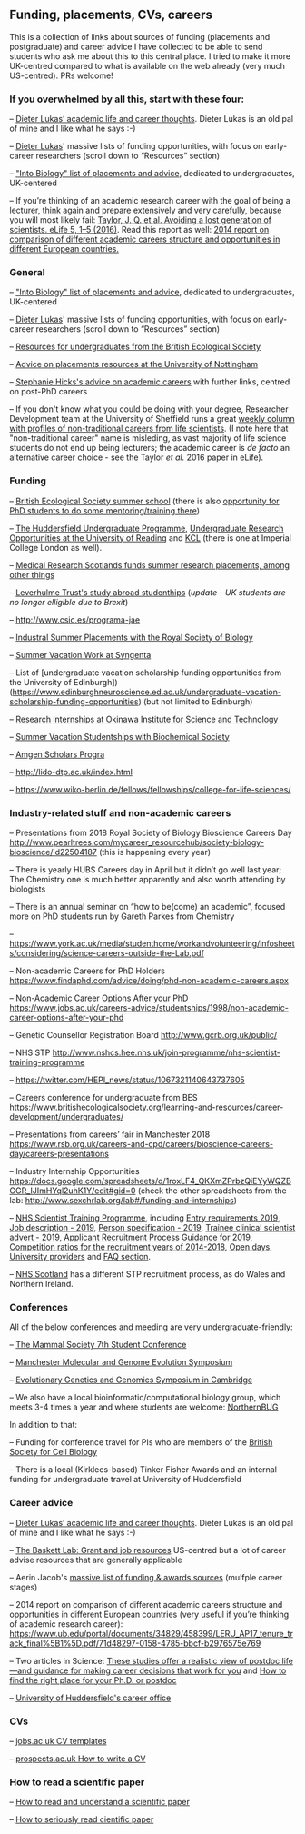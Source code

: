 
## Funding, placements, CVs, careers

This is a collection of links about sources of funding (placements and postgraduate) and  career advice I have collected to be able to send students who ask me about this to this central place. I tried to make it more UK-centred compared to what is available on the web already (very much US-centred). PRs welcome!

### If you overwhelmed by all this, start with these four:

–	[Dieter Lukas’ academic life and career thoughts](https://dieterlukas.github.io/academiccareer.html). Dieter Lukas is an old pal of mine and I like what he says :-) 

–	[Dieter Lukas](http://dieterlukas.strikingly.com/)' massive lists of funding opportunities, with focus on early-career researchers (scroll down to “Resources” section)

–	["Into Biology" list of placements and advice](http://intobiology.org.uk/summer-vacation-placements/), dedicated to undergraduates, UK-centered

–	If you’re thinking of an academic research career with the goal of being a lecturer, think again and prepare extensively and very carefully, because you will most likely fail: [Taylor, J. Q. et al. Avoiding a lost generation of scientists. eLife 5, 1–5 (2016)](https://elifesciences.org/articles/17393). Read this report as well: [2014 report on comparison of different academic careers structure and opportunities in different European countries.](http://www.ub.edu/portal/documents/34829/458399/LERU_AP17_tenure_track_final%5B1%5D.pdf/71d48297-0158-4785-bbcf-b2976575e769)

### General

–	["Into Biology" list of placements and advice](http://intobiology.org.uk/summer-vacation-placements/), dedicated to undergraduates, UK-centered

–	[Dieter Lukas](http://dieterlukas.strikingly.com/)' massive lists of funding opportunities, with focus on early-career researchers (scroll down to “Resources” section)

–	[Resources for undergraduates from the British Ecological Society](https://www.britishecologicalsociety.org/learning-and-resources/career-development/undergraduates/)

–	[Advice on placements resources at the University of Nottingham](https://www.nottingham.ac.uk/careers/students/work-experience/index.aspx)

–	[Stephanie Hicks's advice on academic careers](https://github.com/stephaniehicks/classroomNotes/blob/master/academicJobNotes.md) with further links, centred on post-PhD careers

–	If you don't know what you could be doing with your degree, Researcher Development team at the University of Sheffield runs a great [weekly column with profiles of non-traditional careers from life scientists](https://thinkaheadsheffield.wordpress.com/tag/sheffvista/). (I note here that "non-traditional career" name is misleding, as vast majority of life science students do not end up being lecturers; the academic career is _de facto_ an alternative career choice - see the Taylor _et al._ 2016 paper in eLife).

### Funding

–	[British Ecological Society summer school](https://www.britishecologicalsociety.org/learning-and-resources/career-development/summer-school/) (there is also [opportunity for PhD students to do some mentoring/training there](https://www.britishecologicalsociety.org/learning-and-resources/career-development/postgraduates-phds/))

–	[The Huddersfield Undergraduate Programme](https://students.hud.ac.uk/careers/jobsandprofessionalexperience/workexperience/undergraduateinternships/), [Undergraduate Research Opportunities at the University of Reading]( http://www.reading.ac.uk/internal/urop/urop_home.aspx) and [KCL](https://www.kcl.ac.uk/campuslife/ke/ug-rfs/UGRFS-Home.aspx) (there is one at Imperial College London as well).

–	[Medical Research Scotlands funds summer research placements, among other things](https://medicalresearchscotland.org.uk/applying-for-funding/)

–	[Leverhulme Trust's study abroad studenthips](https://www.leverhulme.ac.uk/funding/grant-schemes/study-abroad-studentships) (_update - UK students are no longer elligible due to Brexit_)

–	http://www.csic.es/programa-jae

–	[Industral Summer Placements with the Royal Society of Biology](https://www.rsb.org.uk/careers-and-cpd/careers/industrial-summer-placements)

–	[Summer Vacation Work at Syngenta](https://www.syngenta.co.uk/summer-internships)

–	List of [undergraduate vacation scholarship funding opportunities from the University of Edinburgh])(https://www.edinburghneuroscience.ed.ac.uk/undergraduate-vacation-scholarship-funding-opportunities) (but not limited to Edinburgh)

–	[Research internships at Okinawa Institute for Science and Technology](https://groups.oist.jp/grad/research-interns)

–	[Summer Vacation Studentships with Biochemical Society](http://www.biochemistry.org/Grants/SummerVacationStudentships.aspx)

–	[Amgen Scholars Progra](http://amgenscholars.com)

–	http://lido-dtp.ac.uk/index.html

–	https://www.wiko-berlin.de/fellows/fellowships/college-for-life-sciences/

### Industry-related stuff and non-academic careers

–	Presentations from 2018 Royal Society of Biology Bioscience Careers Day http://www.pearltrees.com/mycareer_resourcehub/society-biology-bioscience/id22504187 (this is happening every year)

–	There is yearly HUBS Careers day in April but it didn’t go well last year; The Chemistry one is much better apparently and also worth attending by biologists

–	There is an annual seminar on “how to be(come) an academic”, focused more on PhD students run by Gareth Parkes from Chemistry

–	https://www.york.ac.uk/media/studenthome/workandvolunteering/infosheets/considering/science-careers-outside-the-Lab.pdf

–	Non-academic Careers for PhD Holders https://www.findaphd.com/advice/doing/phd-non-academic-careers.aspx

–	Non-Academic Career Options After your PhD https://www.jobs.ac.uk/careers-advice/studentships/1998/non-academic-career-options-after-your-phd

–	Genetic Counsellor Registration Board http://www.gcrb.org.uk/public/ 

–	NHS STP http://www.nshcs.hee.nhs.uk/join-programme/nhs-scientist-training-programme

–	https://twitter.com/HEPI_news/status/1067321140643737605

–	Careers conference for undergraduate from BES https://www.britishecologicalsociety.org/learning-and-resources/career-development/undergraduates/

–	Presentations from careers’ fair in Manchester 2018 https://www.rsb.org.uk/careers-and-cpd/careers/bioscience-careers-day/careers-presentations

–	Industry Internship Opportunities https://docs.google.com/spreadsheets/d/1roxLF4_QKXmZPrbzQiEYyWQZBGGR_IJImHYql2uhK1Y/edit#gid=0 (check the other spreadsheets from the lab: http://www.sexchrlab.org/lab#/funding-and-internships)

–	[NHS Scientist Training Programme](http://www.nshcs.hee.nhs.uk/join-programme/nhs-scientist-training-programme/about-the-scientist-training-programme), including [Entry requirements 2019](http://www.nshcs.hee.nhs.uk/join-programme/nhs-scientist-training-programme/entry-requirements), [Job description - 2019](http://www.nshcs.hee.nhs.uk/images/stp-recruitment/stp-2019-job-description-v1.pdf),  [Person specification - 2019](http://www.nshcs.hee.nhs.uk/images/stp-recruitment/stp-2019-person-spec-v2.0.pdf),  [Trainee clinical scientist advert - 2019](http://www.nshcs.hee.nhs.uk/images/stp-recruitment/stp-2019-advert.pdf), [Applicant Recruitment Process Guidance for 2019](http://www.nshcs.hee.nhs.uk/images/stp-recruitment/stp-2019-applicant-guidance-v1.0.pdf), [Competition ratios for the recruitment years of 2014-2018](http://www.nshcs.hee.nhs.uk/images/stp-recruitment/stp-competition-ratios-v1-2018.pdf), [Open days](http://www.nshcs.hee.nhs.uk/join-programme/nhs-scientist-training-programme/open-days), [University providers](http://www.nshcs.hee.nhs.uk/join-programme/nhs-scientist-training-programme/university-providers) and  [FAQ section](http://www.nshcs.hee.nhs.uk/join-programme/nhs-scientist-training-programme/frequently-asked-questions).

–	[NHS Scotland](https://www.nes.scot.nhs.uk/education-and-training/by-discipline/healthcare-science.aspx) has a different STP recruitment process, as do Wales and Northern Ireland.

### Conferences

All of the below conferences and meeding are very undergraduate-friendly:

–	[The Mammal Society 7th Student Conference](http://www.mammal.org.uk/events/the-mammal-society-7th-student-conference/)

–	[Manchester Molecular and Genome Evolution Symposium](https://manchestermage.wordpress.com/)

–	[Evolutionary Genetics and Genomics Symposium in Cambridge](https://evolutionarygeneticsandgenomics.com/registrationevolutionary-genetics-and-genomics-symposium/)

–	We also have a local bioinformatic/computational biology group, which meets 3-4 times a year and where students are welcome: [NorthernBUG](https://northernbug.github.io)

In addition to that:

–	Funding for conference travel for PIs who are members of the [British Society for Cell Biology](https://bscb.org/competitions-awardsgrants/cob-support-grants/)

–	There is a local (Kirklees-based) Tinker Fisher Awards and an internal funding for undergraduate travel at University of Huddersfield

### Career advice

–	[Dieter Lukas’ academic life and career thoughts](https://dieterlukas.github.io/academiccareer.html). Dieter Lukas is an old pal of mine and I like what he says :-) 

–	[The Baskett Lab: Grant and job resources](http://www.des.ucdavis.edu/faculty/baskett/links/academia.html)  US-centred but a lot of career advise resources that are generally applicable

–	Aerin Jacob's [massive list of funding & awards sources](http://www.aerinjacob.ca/funding--awards.html) (mulfple career stages)

–	2014 report on comparison of different academic careers structure and opportunities in different European countries (very useful if you’re thinking of academic research career): https://www.ub.edu/portal/documents/34829/458399/LERU_AP17_tenure_track_final%5B1%5D.pdf/71d48297-0158-4785-bbcf-b2976575e769

–	Two articles in Science: [These studies offer a realistic view of postdoc life—and guidance for making career decisions that work for you](http://www.sciencemag.org/careers/2018/09/these-studies-offer-realistic-view-postdoc-life-and-guidance-making-career-decisions) and [How to find the right place for your Ph.D. or postdoc](http://www.sciencemag.org/careers/2018/09/how-find-right-place-your-phd-or-postdoc)

–	[University of Huddersfield's career office](https://students.hud.ac.uk/careers/mycareerplus/)

### CVs

–	[jobs.ac.uk CV templates](https://www.jobs.ac.uk/careers-advice/cv-templates)

–	[prospects.ac.uk How to write a CV](https://www.prospects.ac.uk/careers-advice/cvs-and-cover-letters/how-to-write-a-cv)

### How to read a scientific paper

–	[How to read and understand a scientific paper](https://violentmetaphors.com/2013/08/25/how-to-read-and-understand-a-scientific-paper-2/)

–	[How to seriously read cientific paper](http://www.sciencemag.org/careers/2016/03/how-seriously-read-scientific-paper)

